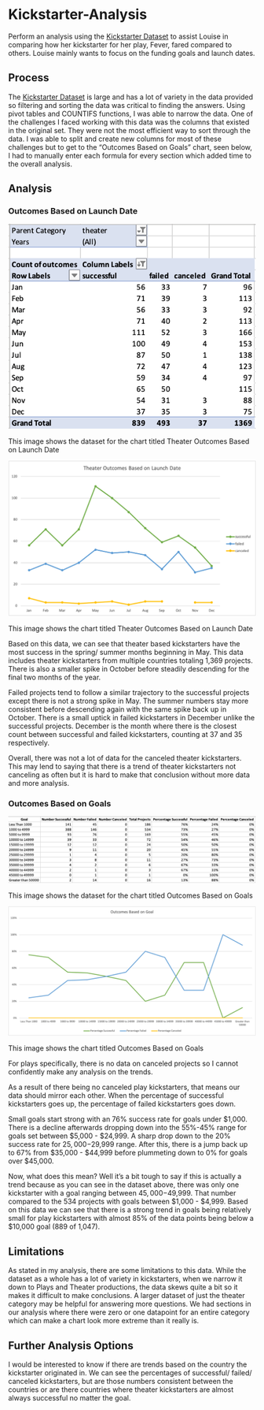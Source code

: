 # Kickstarter-Analysis
Perform an analysis using the [Kickstarter Dataset](https://github.com/MeredithTracy/Kickstarter-Analysis/blob/main/Kickstarter_Challenge%20-%20Clean.xlsx) to assist Louise in comparing how her kickstarter for her play, Fever, fared compared to others. Louise mainly wants to focus on the funding goals and launch dates. 

## Process
The [Kickstarter Dataset](https://github.com/MeredithTracy/Kickstarter-Analysis/blob/main/Kickstarter_Challenge%20-%20Clean.xlsx) is large and has a lot of variety in the data provided so filtering and sorting the data was critical to finding the answers. Using pivot tables and COUNTIFS functions, I was able to narrow the data. One of the challenges I faced working with this data was the columns that existed in the original set. They were not the most efficient way to sort through the data. I was able to split and create new columns for most of these challenges but to get to the “Outcomes Based on Goals” chart, seen below, I had to manually enter each formula for every section which added time to the overall analysis. 

## Analysis

### Outcomes Based on Launch Date

![Outcomes_Based_on_Launch_Data](https://github.com/MeredithTracy/Kickstarter-Analysis/blob/main/Resources/Outcomes_Based_on_Launch_Data.png)

This image shows the dataset for the chart titled Theater Outcomes Based on Launch Date


![Theater_Outcomes_vs_Launch](https://github.com/MeredithTracy/Kickstarter-Analysis/blob/main/Resources/Theater_Outcomes_vs_Launch.png)

This image shows the chart titled Theater Outcomes Based on Launch Date


Based on this data, we can see that theater based kickstarters have the most success in the spring/ summer months beginning in May. This data includes theater kickstarters from multiple countries totaling 1,369 projects. There is also a smaller spike in October before steadily descending for the final two months of the year. 

Failed projects tend to follow a similar trajectory to the successful projects except there is not a strong spike in May. The summer numbers stay more consistent before descending again with the same spike back up in October. There is a small uptick in failed kickstarters in December unlike the successful projects. December is the month where there is the closest count between successful and failed kickstarters, counting at 37 and 35 respectively. 

Overall, there was not a lot of data for the canceled theater kickstarters. This may lend to saying that there is a trend of theater kickstarters not canceling as often but it is hard to make that conclusion without more data and more analysis. 

### Outcomes Based on Goals

![Outcomes_Based_on_Goals_Data](https://github.com/MeredithTracy/Kickstarter-Analysis/blob/main/Resources/Outcomes_Based_on_Goals_Data.png)

This image shows the dataset for the chart titled Outcomes Based on Goals


![Outcomes_vs_Goals](https://github.com/MeredithTracy/Kickstarter-Analysis/blob/main/Outcomes_vs_Goals.png)

This image shows the chart titled Outcomes Based on Goals


For plays specifically, there is no data on canceled projects so I cannot confidently make any analysis on the trends. 

As a result of there being no canceled play kickstarters, that means our data should mirror each other. When the percentage of successful kickstarters goes up, the percentage of failed kickstarters goes down. 

Small goals start strong with an 76% success rate for goals under $1,000. There is a decline afterwards dropping down into the 55%-45% range for goals set between $5,000 - $24,999. A sharp drop down to the 20% success rate for $25,000-$29,999 range. After this, there is a jump back up to 67% from $35,000 - $44,999 before plummeting down to 0% for goals over $45,000. 

Now, what does this mean? Well it’s a bit tough to say if this is actually a trend because as you can see in the dataset above, there was only one kickstarter with a goal ranging between $45,000-$49,999. That number compared to the 534 projects with goals between $1,000 - $4,999. Based on this data we can see that there is a strong trend in goals being relatively small for play kickstarters with almost 85% of the data points being below a $10,000 goal (889 of 1,047). 

## Limitations

As stated in my analysis, there are some limitations to this data. While the dataset as a whole has a lot of variety in kickstarters, when we narrow it down to Plays and Theater productions, the data skews quite a bit so it makes it difficult to make conclusions. A larger dataset of just the theater category may be helpful for answering more questions. We had sections in our analysis where there were zero or one datapoint for an entire category which can make a chart look more extreme than it really is. 

## Further Analysis Options

I would be interested to know if there are trends based on the country the kickstarter originated in. We can see the percentages of successful/ failed/ canceled kickstarters, but are those numbers consistent between the countries or are there countries where theater kickstarters are almost always successful no matter the goal. 